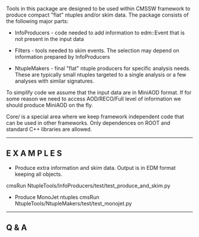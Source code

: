 Tools in this package are designed to be used within CMSSW framework
to produce compact "flat" ntuples and/or skim data. The package
consists of the following major parts:

* InfoProducers - code needed to add information to edm::Event that is
  not present in the input data

* Filters - tools needed to skim events. The selection may depend on
  information prepared by InfoProducers

* NtupleMakers - final "flat" ntuple producers for specific analysis
  needs. These are typically small ntuples targeted to a single
  analysis or a few analyses with similar signatures.

To simplify code we assume that the input data are in MiniAOD
format. If for some reason we need to access AOD/RECO/Full level of
information we should produce MiniAOD on the fly.

Core/ is a special area where we keep framework independent code that
can be used in other frameworks. Only dependences on ROOT and standard
C++ libraries are allowed.

-----------------
 E X A M P L E S
-----------------

- Produce extra information and skim data. Output is in EDM format
  keeping all objects.

cmsRun NtupleTools/InfoProducers/test/test_produce_and_skim.py 

- Produce MonoJet ntuples
cmsRun NtupleTools/NtupleMakers/test/test_monojet.py

-------
 Q & A 
-------



